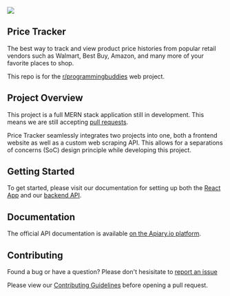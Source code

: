 ![](https://i.imgur.com/DXJwVgs.jpg)

## Price Tracker
The best way to track and view product price histories from popular retail vendors such as Walmart, Best Buy, Amazon, and many more of your favorite places to shop.

This repo is for the [r/programmingbuddies](https://www.reddit.com/r/ProgrammingBuddies/) web project.

## Project Overview
This project is a full MERN stack application still in development. This means we are still accepting [pull requests](/CONTRIBUTING.md).

Price Tracker seamlessly integrates two projects into one, both a frontend website as well as a custom web scraping API. This allows for a separations of concerns (SoC) design principle while developing this project.

## Getting Started
To get started, please visit our documentation for setting up both the [React App](/frontend/README.md) and our [backend API](/backend/README.md).

## Documentation
The official API documentation is available [on the Apiary.io platform](https://webprojpricetracker.docs.apiary.io/).

## Contributing
Found a bug or have a question? Please don't hesisitate to [report an issue](https://github.com/ProgrammingBuddies/web-proj-price-tracker/issues)

Please view our [Contributing Guidelines](/CONTRIBUTING.md) before opening a pull request.